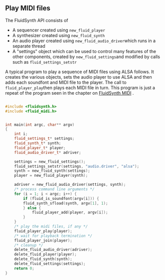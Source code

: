 
##  Play MIDI files 


The FluidSynth API consists of

+ A sequencer created using `new_fluid_player`
+ A synthesizer created using `new_fluid_synth`
+ An audio player created using `new_fluid_audio_driver`which runs in a separate thread
+ A "settings" object which can be used to control many features
of the other components, created by `new_fluid_settings`and modified by calls such as `fluid_settings_setstr`




A typical program to play a sequence of MIDI files using ALSA follows.
It creates the various objects, sets the audio player to use ALSA
and then adds each soundfont and MIDI file to the player.
The call to `fluid_player_play`then plays each MIDI file
in turn.
This program is just a repeat of the program seen in the chapter
on [FluidSynth MIDI](../../MIDI/FluidSynth/) .

```cpp

#include <fluidsynth.h>
#include <fluid_midi.h>


int main(int argc, char** argv)
{
    int i;
    fluid_settings_t* settings;
    fluid_synth_t* synth;
    fluid_player_t* player;
    fluid_audio_driver_t* adriver;

    settings = new_fluid_settings();
    fluid_settings_setstr(settings, "audio.driver", "alsa");
    synth = new_fluid_synth(settings);
    player = new_fluid_player(synth);

    adriver = new_fluid_audio_driver(settings, synth);
    /* process command line arguments */
    for (i = 1; i < argc; i++) {
        if (fluid_is_soundfont(argv[i])) {
	    fluid_synth_sfload(synth, argv[1], 1);
        } else {
            fluid_player_add(player, argv[i]);
        }
    }
    /* play the midi files, if any */
    fluid_player_play(player);
    /* wait for playback termination */
    fluid_player_join(player);
    /* cleanup */
    delete_fluid_audio_driver(adriver);
    delete_fluid_player(player);
    delete_fluid_synth(synth);
    delete_fluid_settings(settings);
    return 0;
}


      
```



